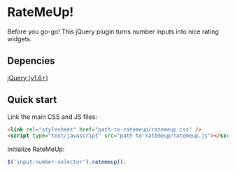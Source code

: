 # RateMeUp!

Before you go-go! This jQuery plugin turns number inputs into nice rating widgets.

## Depencies

[jQuery (v1.6+)](https://jquery.com)

## Quick start

Link the main CSS and JS files:
```html
<link rel="stylesheet" href="path-to-ratemeup/ratemeup.css" />
<script type="text/javascript" src="path-to-ratemeup/ratemeup.js"></script>
```

Initialize RateMeUp:
```javascript
$('input-number-selector').ratemeup();
```